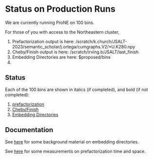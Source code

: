 # Status on Production Runs

We are currently running ProNE on 100 bins.
<p>
For those of you with access to the Northeastern cluster,
<ol>
<li>
Prefactorization output is here: /scratch/k.church/JSALT-2023/semantic_scholar/j.ortega/cumgraphs.V2/*U.K280.npy</li>
<li>Cheby/Finish output is here: /scratch/irving.b/JSALT/last_finish</li>
<li>Embedding Directories are here: $proposed/bins<li>
</ol>
<h2>Status</h2>
Each of the 100 bins are shown in italics (if completed), and bold (if not completed):
<ol>
<li><a href="prefactorization.md">prefactorization</a></li>
<li><a href="cheby.md">Cheby/Finish</a></li>
<li><a href="bins.md">Embedding Directories</a></li>
</ol>

<h2>Documentation</h2>

See <a href="https://github.com/kwchurch/JSALT_Better_Together/tree/main/doc/embedding_directories.md">here</a> for some background material
on embedding directories.
<p>
See <a href="https://github.com/kwchurch/JSALT_Better_Together/tree/main/doc/measurements/ProNE">here</a>
for some measurements on prefactorization time and space.
